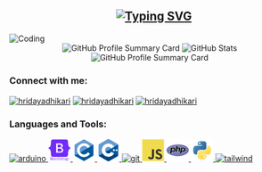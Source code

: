 <h2 align="center" style="margin-left: 15px;">
<a href="https://git.io/typing-svg"><img src="https://readme-typing-svg.demolab.com?font=Fira+Code&pause=1000&center=true&vCenter=true&width=435&lines=I+am+Hriday+Adhikari+%F0%9F%91%8B%F0%9F%8F%BB;A+Coder; Designer; Photographer;Tech Enthusias" alt="Typing SVG" /></a>
</h2>

<img align="center" alt="Coding" width="400" src="https://media.tenor.com/rePDfDWO3XoAAAAd/hacking.gif">


<div align="center">
  <img src="http://github-profile-summary-cards.vercel.app/api/cards/profile-details?username=hridayadhikari&theme=darcula" alt="GitHub Profile Summary Card" height="200" width="300">
  <img src="http://github-profile-summary-cards.vercel.app/api/cards/repos-per-language?username=hridayadhikari&theme=darcula" alt="GitHub Stats" width="300">
  <img src="http://github-profile-summary-cards.vercel.app/api/cards/stats?username=hridayadhikari&theme=darcula" alt="GitHub Profile Summary Card" width="300">
</div>


<h3 align="left">Connect with me:</h3>
<p align="left">
<a href="https://twitter.com/hridayadhikari" target="blank"><img align="center" src="https://raw.githubusercontent.com/rahuldkjain/github-profile-readme-generator/master/src/images/icons/Social/twitter.svg" alt="hridayadhikari" height="30" width="40" /></a>
<a href="https://linkedin.com/in/hridayadhikari" target="blank"><img align="center" src="https://raw.githubusercontent.com/rahuldkjain/github-profile-readme-generator/master/src/images/icons/Social/linked-in-alt.svg" alt="hridayadhikari" height="30" width="40" /></a>
<a href="https://instagram.com/hridayadhikari" target="blank"><img align="center" src="https://raw.githubusercontent.com/rahuldkjain/github-profile-readme-generator/master/src/images/icons/Social/instagram.svg" alt="hridayadhikari" height="30" width="40" /></a>
</p>

<h3 align="left">Languages and Tools:</h3>
<p align="left"> <a href="https://www.arduino.cc/" target="_blank" rel="noreferrer"> <img src="https://cdn.worldvectorlogo.com/logos/arduino-1.svg" alt="arduino" width="40" height="40"/> </a> <a href="https://getbootstrap.com" target="_blank" rel="noreferrer"> <img src="https://raw.githubusercontent.com/devicons/devicon/master/icons/bootstrap/bootstrap-plain-wordmark.svg" alt="bootstrap" width="40" height="40"/> </a> <a href="https://www.cprogramming.com/" target="_blank" rel="noreferrer"> <img src="https://raw.githubusercontent.com/devicons/devicon/master/icons/c/c-original.svg" alt="c" width="40" height="40"/> </a> <a href="https://www.w3schools.com/cpp/" target="_blank" rel="noreferrer"> <img src="https://raw.githubusercontent.com/devicons/devicon/master/icons/cplusplus/cplusplus-original.svg" alt="cplusplus" width="40" height="40"/> </a> <a href="https://git-scm.com/" target="_blank" rel="noreferrer"> <img src="https://www.vectorlogo.zone/logos/git-scm/git-scm-icon.svg" alt="git" width="40" height="40"/> </a> <a href="https://developer.mozilla.org/en-US/docs/Web/JavaScript" target="_blank" rel="noreferrer"> <img src="https://raw.githubusercontent.com/devicons/devicon/master/icons/javascript/javascript-original.svg" alt="javascript" width="40" height="40"/> </a> <a href="https://www.php.net" target="_blank" rel="noreferrer"> <img src="https://raw.githubusercontent.com/devicons/devicon/master/icons/php/php-original.svg" alt="php" width="40" height="40"/> </a> <a href="https://www.python.org" target="_blank" rel="noreferrer"> <img src="https://raw.githubusercontent.com/devicons/devicon/master/icons/python/python-original.svg" alt="python" width="40" height="40"/> </a> <a href="https://tailwindcss.com/" target="_blank" rel="noreferrer"> <img src="https://www.vectorlogo.zone/logos/tailwindcss/tailwindcss-icon.svg" alt="tailwind" width="40" height="40"/> </a> </p>

